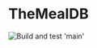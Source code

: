 # TheMealDB
![Build and test 'main'](https://github.com/Pouyaa91/TheMealDB/actions/workflows/build-and-test-main.yml/badge.svg)
